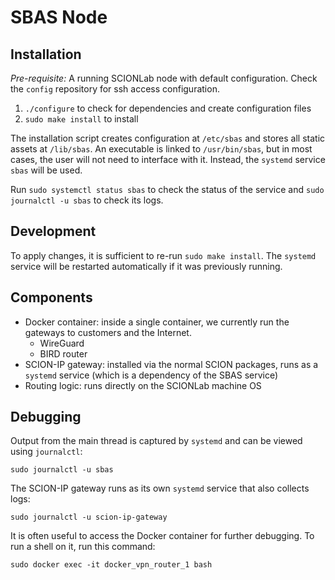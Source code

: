 # SBAS Node

## Installation

*Pre-requisite:* A running SCIONLab node with default configuration.
Check the `config` repository for ssh access configuration.

1. `./configure` to check for dependencies and create configuration files
2. `sudo make install` to install

The installation script creates configuration at `/etc/sbas` and stores all static assets at `/lib/sbas`.
An executable is linked to `/usr/bin/sbas`, but in most cases, the user will not need to interface with it.
Instead, the `systemd` service `sbas` will be used.

Run `sudo systemctl status sbas` to check the status of the service and `sudo journalctl -u sbas` to check its logs.

## Development

To apply changes, it is sufficient to re-run `sudo make install`.
The `systemd` service will be restarted automatically if it was previously running.

## Components

- Docker container: inside a single container, we currently run the gateways to
  customers and the Internet.
  - WireGuard
  - BIRD router
- SCION-IP gateway: installed via the normal SCION packages, runs as a `systemd`
  service (which is a dependency of the SBAS service)
- Routing logic: runs directly on the SCIONLab machine OS

## Debugging

Output from the main thread is captured by `systemd` and can be viewed using `journalctl`:
```
sudo journalctl -u sbas
```

The SCION-IP gateway runs as its own `systemd` service that also collects logs:
```
sudo journalctl -u scion-ip-gateway
```

It is often useful to access the Docker container for further debugging.
To run a shell on it, run this command:
```
sudo docker exec -it docker_vpn_router_1 bash
```
